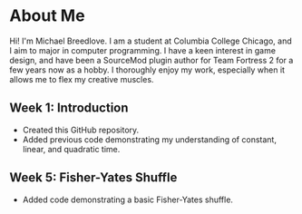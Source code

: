 # About Me

Hi! I'm Michael Breedlove. I am a student at Columbia College Chicago, and I aim to major in computer programming. I have a keen interest in game design, and have been a 
SourceMod plugin author for Team Fortress 2 for a few years now as a hobby. I thoroughly enjoy my work, especially when it allows me to flex my creative muscles.

## Week 1: Introduction

+ Created this GitHub repository.
+ Added previous code demonstrating my understanding of constant, linear, and quadratic time.

## Week 5: Fisher-Yates Shuffle

+ Added code demonstrating a basic Fisher-Yates shuffle.
